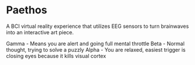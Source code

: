 # Paethos

A BCI virtual reality experience that utilizes EEG sensors to turn brainwaves into an interactive art piece.

Gamma - Means you are alert and going full mental throttle
Beta - Normal thought, trying to solve a puzzly
Alpha - You are relaxed, easiest trigger is closing eyes because it kills visual cortex
